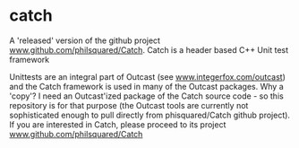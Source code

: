 # catch
A 'released' version of the github project www.github.com/philsquared/Catch.  Catch is a header based C++ Unit test framework

Unittests are an integral part of Outcast (see www.integerfox.com/outcast) and the Catch framework is used in many of the Outcast packages.  Why a 'copy'?  I need an Outcast'ized package of the Catch source code - so this repository is for that purpose (the Outcast tools are currently not sophisticated enough to pull directly from phisquared/Catch github project).  If you are interested in Catch, please proceed to its project www.github.com/philsquared/Catch

